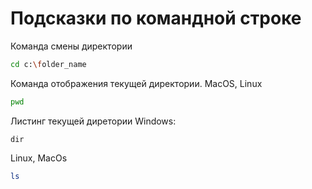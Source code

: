 # Подсказки по командной строке

Команда смены директории
```sh
cd c:\folder_name
```

Команда отображения текущей директории. MacOS, Linux
```sh
pwd
```

Листинг текущей диретории 
Windows:
```
dir
```
Linux, MacOs
```sh
ls
```
